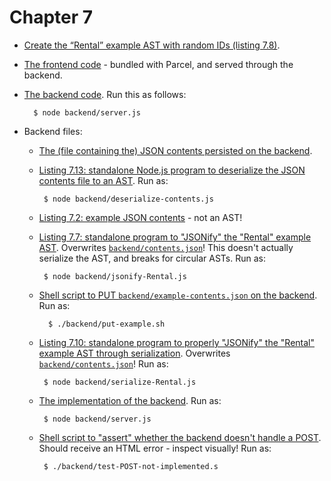 # Chapter 7

* [Create the “Rental” example AST with random IDs (listing 7.8)](./Rental-AST-with-IDs.js).

* [The frontend code](./frontend) - bundled with Parcel, and served through the backend.

* [The backend code](./backend).
    Run this as follows:

        $ node backend/server.js

* Backend files:

    * [The (file containing the) JSON contents persisted on the backend](./backend/contents.json).

    * [Listing 7.13: standalone Node.js program to deserialize the JSON contents file to an AST](./backend/deserialize-contents.js).
        Run as:

           $ node backend/deserialize-contents.js

    * [Listing 7.2: example JSON contents](./backend/example-contents.json) - not an AST!

    * [Listing 7.7: standalone program to "JSONify" the "Rental" example AST](./backend/jsonify-Rental.js).
        Overwrites [`backend/contents.json`](./backend/contents.json)!
        This doesn't actually serialize the AST, and breaks for circular ASTs.
        Run as:

           $ node backend/jsonify-Rental.js

    * [Shell script to PUT `backend/example-contents.json` on the backend](./backend/put-example.sh).
        Run as:

            $ ./backend/put-example.sh

    * [Listing 7.10: standalone program to properly "JSONify" the "Rental" example AST through serialization](./backend/serialize-Rental.js).
        Overwrites [`backend/contents.json`](./backend/contents.json)!
        Run as:

           $ node backend/serialize-Rental.js

    * [The implementation of the backend](./backend/server.js).
        Run as:

           $ node backend/server.js

    * [Shell script to "assert" whether the backend doesn't handle a POST](./backend/test-POST-not-implemented.sh).
        Should receive an HTML error - inspect visually!
        Run as:

           $ ./backend/test-POST-not-implemented.s

